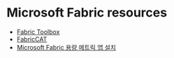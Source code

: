# Microsoft Fabric resources
- [Fabric Toolbox](https://aka.ms/FabricToolBox)
- [FabricCAT](https://github.com/microsoft/FabricCAT)
- [Microsoft Fabric 용량 메트릭 앱 설치](https://learn.microsoft.com/ko-kr/fabric/enterprise/metrics-app-install)